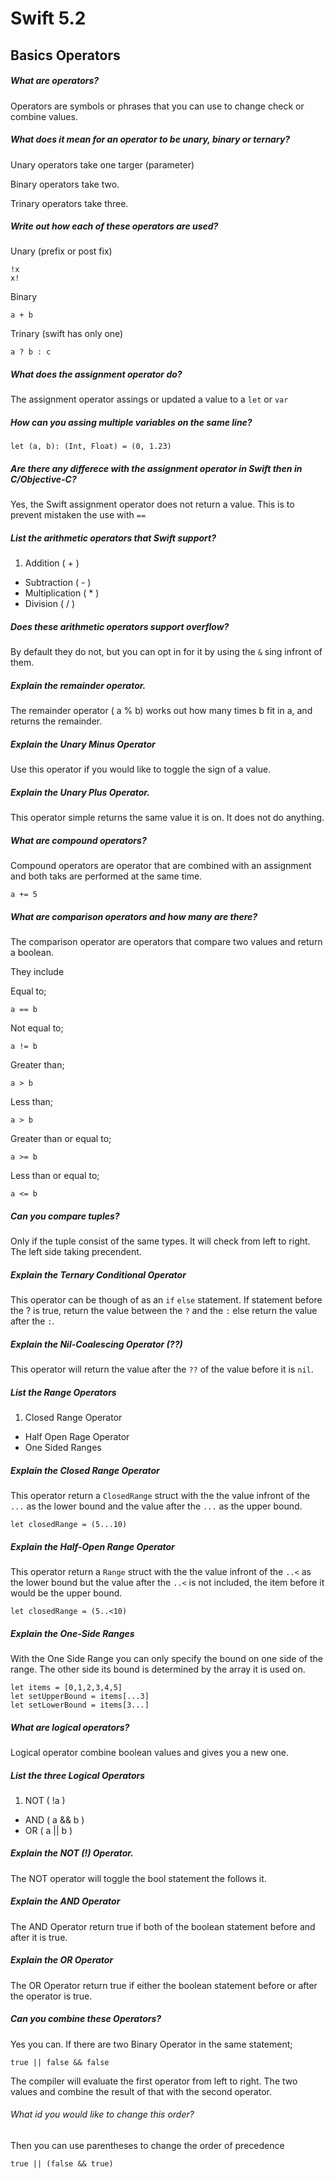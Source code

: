 # Swift 5.2 

## Basics Operators

##### What are operators?

Operators are symbols or phrases that you can use to change check or combine values. 

##### What does it mean for an operator to be unary, binary or ternary?

Unary operators take one targer (parameter)

Binary operators take two.

Trinary operators take three.

##### Write out how each of these operators are used?

Unary (prefix or post fix)
    
    !x
    x!
    
    
Binary

    a + b
    
Trinary (swift has only one)

    a ? b : c

##### What does the assignment operator do?

The assignment operator assings or updated a value to a `let` or `var`

##### How can you assing multiple variables on the same line?

    let (a, b): (Int, Float) = (0, 1.23)

##### Are there any differece with the assignment operator in Swift then in C/Objective-C?

Yes, the Swift assignment operator does not return a value. This is to prevent mistaken the use with `==`

##### List the arithmetic operators that Swift support?

1. Addition ( + )
* Subtraction ( - ) 
* Multiplication ( * )
* Division ( / )

##### Does these arithmetic operators support overflow?

By default they do not, but you can opt in for it by using the `&` sing infront of them. 

##### Explain the remainder operator.

The remainder operator ( a % b) works out how many times b fit in a, and returns the remainder. 

##### Explain the Unary Minus Operator

Use this operator if you would like to toggle the sign of a value. 

##### Explain the Unary Plus Operator.

This operator simple returns the same value it is on. It does not do anything. 


##### What are compound operators?

Compound operators are operator that are combined with an assignment and both taks are performed at the same time. 

    a += 5
    
##### What are comparison operators and how many are there?

The comparison operator are operators that compare two values and return a boolean. 

They include

Equal to;

    a == b

Not equal to;

    a != b

Greater than;

    a > b

Less than;

    a > b

Greater than or equal to;

    a >= b


Less than or equal to;

    a <= b

##### Can you compare tuples?

Only if the tuple consist of the same types. It will check from left to right. The left side taking precendent. 

##### Explain the Ternary Conditional Operator

This operator can be though of as an `if` `else` statement. If statement before the ? is true, return the value between the `?` and the `:` else return the value after the `:`.

##### Explain the Nil-Coalescing Operator (??)

This operator will return the value after the `??` of the value before it is `nil`.

##### List the Range Operators

1. Closed Range Operator
* Half Open Rage Operator
* One Sided Ranges

##### Explain the Closed Range Operator

This operator return a `ClosedRange` struct with the the value infront of the `...` as the lower bound and the value after the `...` as the upper bound. 

    let closedRange = (5...10)

##### Explain the Half-Open Range Operator

This operator return a `Range` struct with the the value infront of the `..<` as the lower bound but the value after the `..<` is not included, the item before it would be the upper bound. 

    let closedRange = (5..<10)


##### Explain the One-Side Ranges

With the One Side Range you can only specify the bound on one side of the range. The other side its bound is determined by the array it is used on.

    let items = [0,1,2,3,4,5]
    let setUpperBound = items[...3]
    let setLowerBound = items[3...]

##### What are logical operators?

Logical operator combine boolean values and gives you a new one. 

##### List the three Logical Operators

1. NOT ( !a )
* AND ( a && b )
* OR ( a || b )

##### Explain the NOT (!) Operator. 

The NOT operator will toggle the bool statement the follows it. 

##### Explain the AND Operator

The AND Operator return true if both of the boolean statement before and after it is true. 

##### Explain the OR Operator 

The OR Operator return true if either the boolean statement before or after the operator is true. 

##### Can you combine these Operators?

Yes you can. If there are two Binary Operator in the same statement;

    true || false && false

The compiler will evaluate the first operator from left to right. The two values and combine the result of that with the second operator. 

###### What id you would like to change this order?

Then you can use parentheses to change the order of precedence

    true || (false && true)

